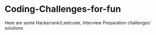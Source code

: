 # Coding-Challenges-for-fun
Here are some Hackerrank/Leetcode, Interview Preparation challenges' solutions
